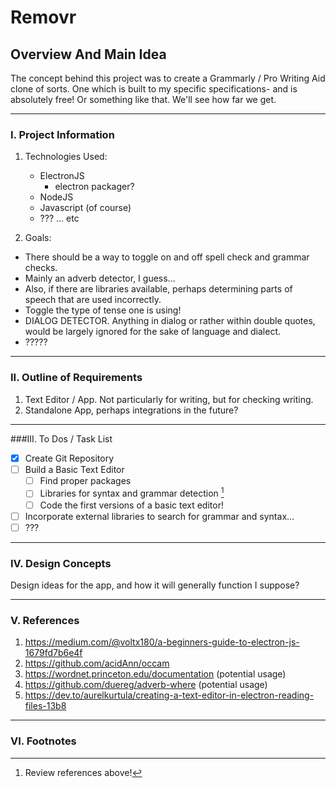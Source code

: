 # Removr

## Overview And Main Idea
The concept behind this project was to create a Grammarly / Pro Writing Aid clone of sorts. One which is built to my specific specifications- and is absolutely free! Or something like that. We'll see how far we get.

---

### I. Project Information

1. Technologies Used:
    - ElectronJS
        - electron packager?
    - NodeJS
    - Javascript (of course)
    - ??? ... etc   

2. Goals:
- There should be a way to toggle on and off spell check and grammar checks.
- Mainly an adverb detector, I guess...
- Also, if there are libraries available, perhaps determining parts of speech that are used incorrectly.
- Toggle the type of tense one is using!
- DIALOG DETECTOR. Anything in dialog or rather within double quotes, would be largely ignored for the sake of language and dialect.
- ????? 
 
---

### II. Outline of Requirements
1. Text Editor / App. Not particularly for writing, but for checking writing.
2. Standalone App, perhaps integrations in the future?

---

###III. To Dos / Task List
 - [x] Create Git Repository
 - [ ] Build a Basic Text Editor
    - [ ] Find proper packages
    - [ ] Libraries for syntax and grammar detection [^1]
    - [ ] Code the first versions of a basic text editor!
 - [ ] Incorporate external libraries to search for grammar and syntax...
 - [ ] ???
 
---

### IV. Design Concepts
Design ideas for the app, and how it will
generally function I suppose?

---

### V. References
1. https://medium.com/@voltx180/a-beginners-guide-to-electron-js-1679fd7b6e4f
2. https://github.com/acidAnn/occam
3. https://wordnet.princeton.edu/documentation (potential usage)
4. https://github.com/duereg/adverb-where (potential usage)
5. https://dev.to/aurelkurtula/creating-a-text-editor-in-electron-reading-files-13b8

---
### VI. Footnotes
[^1]: Review references above!



